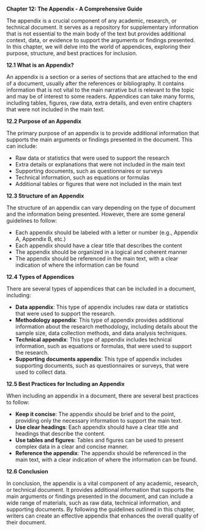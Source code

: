 <p><strong>Chapter 12: The Appendix - A Comprehensive Guide</strong></p>

<p>The appendix is a crucial component of any academic, research, or technical document. It serves as a repository for supplementary information that is not essential to the main body of the text but provides additional context, data, or evidence to support the arguments or findings presented. In this chapter, we will delve into the world of appendices, exploring their purpose, structure, and best practices for inclusion.</p>

<p><strong>12.1 What is an Appendix?</strong></p>

<p>An appendix is a section or a series of sections that are attached to the end of a document, usually after the references or bibliography. It contains information that is not vital to the main narrative but is relevant to the topic and may be of interest to some readers. Appendices can take many forms, including tables, figures, raw data, extra details, and even entire chapters that were not included in the main text.</p>

<p><strong>12.2 Purpose of an Appendix</strong></p>

<p>The primary purpose of an appendix is to provide additional information that supports the main arguments or findings presented in the document. This can include:</p>

<ul>
<li>Raw data or statistics that were used to support the research</li>
<li>Extra details or explanations that were not included in the main text</li>
<li>Supporting documents, such as questionnaires or surveys</li>
<li>Technical information, such as equations or formulas</li>
<li>Additional tables or figures that were not included in the main text</li>
</ul>

<p><strong>12.3 Structure of an Appendix</strong></p>

<p>The structure of an appendix can vary depending on the type of document and the information being presented. However, there are some general guidelines to follow:</p>

<ul>
<li>Each appendix should be labeled with a letter or number (e.g., Appendix A, Appendix B, etc.)</li>
<li>Each appendix should have a clear title that describes the content</li>
<li>The appendix should be organized in a logical and coherent manner</li>
<li>The appendix should be referenced in the main text, with a clear indication of where the information can be found</li>
</ul>

<p><strong>12.4 Types of Appendices</strong></p>

<p>There are several types of appendices that can be included in a document, including:</p>

<ul>
<li><strong>Data appendix</strong>: This type of appendix includes raw data or statistics that were used to support the research.</li>
<li><strong>Methodology appendix</strong>: This type of appendix provides additional information about the research methodology, including details about the sample size, data collection methods, and data analysis techniques.</li>
<li><strong>Technical appendix</strong>: This type of appendix includes technical information, such as equations or formulas, that were used to support the research.</li>
<li><strong>Supporting documents appendix</strong>: This type of appendix includes supporting documents, such as questionnaires or surveys, that were used to collect data.</li>
</ul>

<p><strong>12.5 Best Practices for Including an Appendix</strong></p>

<p>When including an appendix in a document, there are several best practices to follow:</p>

<ul>
<li><strong>Keep it concise</strong>: The appendix should be brief and to the point, providing only the necessary information to support the main text.</li>
<li><strong>Use clear headings</strong>: Each appendix should have a clear title and headings that describe the content.</li>
<li><strong>Use tables and figures</strong>: Tables and figures can be used to present complex data in a clear and concise manner.</li>
<li><strong>Reference the appendix</strong>: The appendix should be referenced in the main text, with a clear indication of where the information can be found.</li>
</ul>

<p><strong>12.6 Conclusion</strong></p>

<p>In conclusion, the appendix is a vital component of any academic, research, or technical document. It provides additional information that supports the main arguments or findings presented in the document, and can include a wide range of materials, such as raw data, technical information, and supporting documents. By following the guidelines outlined in this chapter, writers can create an effective appendix that enhances the overall quality of their document.</p>
